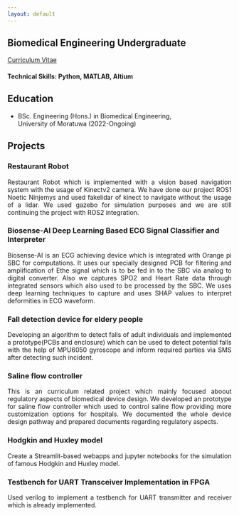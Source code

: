```yaml
---
layout: default
---
```


## Biomedical Engineering Undergraduate
[Curriculum Vitae](./docs/cv.pdf)

#### Technical Skills: Python, MATLAB, Altium

## Education
- BSc. Engineering (Hons.) in Biomedical Engineering,\
   University of Moratuwa                  (2022-Ongoing)								       		


## Projects
### Restaurant Robot 

[<i class="fab fa-github"></i>](https://github.com/LUNA-Vision-based-Restaurant-Robot) [<i class="fab fa-youtube"></i>](https://youtube.com/@robotluna?si=S4_BzK16-BDqDsv9)
<div style="text-align: justify;">
Restaurant Robot which is implemented with a vision based navigation system with the usage of Kinectv2 camera. We have done our project ROS1 Noetic Ninjemys and used fakelidar of kinect to navigate without the usage of a lidar. We used gazebo for simulation purposes and we are still continuing the project with ROS2 integration.

</div>

### Biosense-AI Deep Learning Based ECG Signal Classifier and Interpreter
[<i class="fab fa-github"></i>](https://github.com/BioSense-AI) [<i class="fab fa-youtube"></i>](https://www.youtube.com/watch?v=8SEWwqLYNFU)
<div style="text-align: justify;">
Biosense-AI is an ECG achieving device which is integrated with Orange pi SBC for computations. It uses our specially designed PCB for filtering and amplification of Ethe signal which is to be fed in to the SBC via analog to digital converter. Also we captures SPO2 and Heart Rate data through integrated sensors which also used to be processed by the SBC. We uses deep learning techniques to capture and uses SHAP values to interpret deformities in ECG waveform.

</div>

### Fall detection device for eldery people
[<i class="fab fa-github"></i>](https://github.com/Medmindz)
<div style="text-align: justify;">
Developing an algorithm to detect falls of adult individuals and implemented a prototype(PCBs and enclosure) which can be used to detect potential falls with the help of MPU6050 gyroscope and inform required parties via SMS after detecting such incident.

</div>

### Saline flow controller
[<i class="fab fa-github"></i>](https://github.com/JayxTG/Automated_Saline_Pump.git)
<div style="text-align: justify;">
This is an curriculum related project which mainly focused aboout regulatory aspects of biomedical device design. We developed an prototype for saline flow controller which used to control saline flow providing more customization options for hospitals. We documented the whole device design pathway and prepared documents regarding regulatory aspects. 

</div>

### Hodgkin and Huxley model
[<i class="fab fa-github"></i>]([https://github.com/JayxTG/FPGA_UART.git](https://github.com/sandun21/hodgkin-huxley.git))
<div style="text-align: justify;">
Create a Streamlit-based webapps and jupyter notebooks for the simulation of famous Hodgkin and Huxley model.

</div>

### Testbench for UART Transceiver Implementation in FPGA
[<i class="fab fa-github"></i>](https://github.com/JayxTG/FPGA_UART.git)
<div style="text-align: justify;">
Used verilog to implement a testbench for UART transmitter and receiver which is already implemented.



